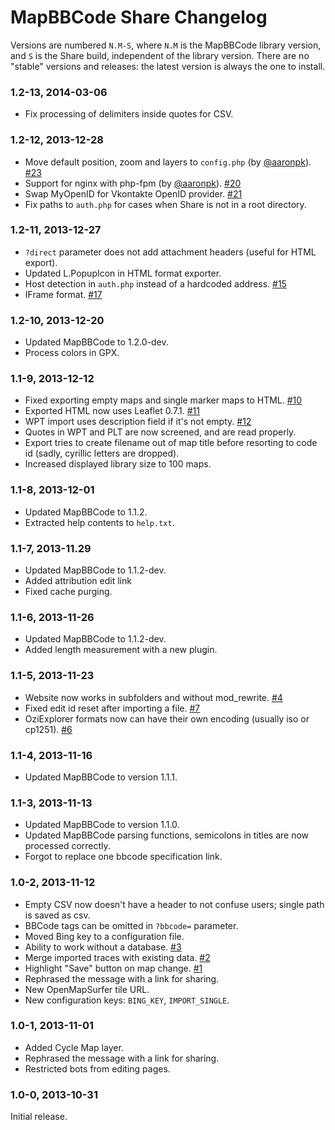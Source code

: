 # MapBBCode Share Changelog

Versions are numbered `N.M-S`, where `N.M` is the MapBBCode library version, and `S` is the Share build, independent of the library version. There are no "stable" versions and releases: the latest version is always the one to install.

### 1.2-13, 2014-03-06

* Fix processing of delimiters inside quotes for CSV.

### 1.2-12, 2013-12-28

* Move default position, zoom and layers to `config.php` (by [@aaronpk](https://github.com/aaronpk)). [#23](https://github.com/MapBBCode/share.mapbbcode.org/pull/23)
* Support for nginx with php-fpm (by [@aaronpk](https://github.com/aaronpk)). [#20](https://github.com/MapBBCode/share.mapbbcode.org/pull/20)
* Swap MyOpenID for Vkontakte OpenID provider. [#21](https://github.com/MapBBCode/share.mapbbcode.org/issues/21)
* Fix paths to `auth.php` for cases when Share is not in a root directory.

### 1.2-11, 2013-12-27

* `?direct` parameter does not add attachment headers (useful for HTML export).
* Updated L.PopupIcon in HTML format exporter.
* Host detection in `auth.php` instead of a hardcoded address. [#15](https://github.com/MapBBCode/share.mapbbcode.org/issues/15)
* IFrame format. [#17](https://github.com/MapBBCode/share.mapbbcode.org/issues/17)

### 1.2-10, 2013-12-20

* Updated MapBBCode to 1.2.0-dev.
* Process colors in GPX.

### 1.1-9, 2013-12-12

* Fixed exporting empty maps and single marker maps to HTML. [#10](https://github.com/MapBBCode/share.mapbbcode.org/issues/10)
* Exported HTML now uses Leaflet 0.7.1. [#11](https://github.com/MapBBCode/share.mapbbcode.org/issues/11)
* WPT import uses description field if it's not empty. [#12](https://github.com/MapBBCode/share.mapbbcode.org/issues/12)
* Quotes in WPT and PLT are now screened, and are read properly.
* Export tries to create filename out of map title before resorting to code id (sadly, cyrillic letters are dropped).
* Increased displayed library size to 100 maps.

### 1.1-8, 2013-12-01

* Updated MapBBCode to 1.1.2.
* Extracted help contents to `help.txt`.

### 1.1-7, 2013-11.29

* Updated MapBBCode to 1.1.2-dev.
* Added attribution edit link
* Fixed cache purging.

### 1.1-6, 2013-11-26

* Updated MapBBCode to 1.1.2-dev.
* Added length measurement with a new plugin.

### 1.1-5, 2013-11-23

* Website now works in subfolders and without mod_rewrite. [#4](https://github.com/MapBBCode/share.mapbbcode.org/issues/4)
* Fixed edit id reset after importing a file. [#7](https://github.com/MapBBCode/share.mapbbcode.org/issues/7)
* OziExplorer formats now can have their own encoding (usually iso or cp1251). [#6](https://github.com/MapBBCode/share.mapbbcode.org/issues/6)

### 1.1-4, 2013-11-16

* Updated MapBBCode to version 1.1.1.

### 1.1-3, 2013-11-13

* Updated MapBBCode to version 1.1.0.
* Updated MapBBCode parsing functions, semicolons in titles are now processed correctly.
* Forgot to replace one bbcode specification link.

### 1.0-2, 2013-11-12

* Empty CSV now doesn't have a header to not confuse users; single path is saved as csv.
* BBCode tags can be omitted in `?bbcode=` parameter.
* Moved Bing key to a configuration file.
* Ability to work without a database. [#3](https://github.com/MapBBCode/share.mapbbcode.org/issues/3)
* Merge imported traces with existing data. [#2](https://github.com/MapBBCode/share.mapbbcode.org/issues/2)
* Highlight "Save" button on map change. [#1](https://github.com/MapBBCode/share.mapbbcode.org/issues/1)
* Rephrased the message with a link for sharing.
* New OpenMapSurfer tile URL.
* New configuration keys: `BING_KEY`, `IMPORT_SINGLE`.

### 1.0-1, 2013-11-01

* Added Cycle Map layer.
* Rephrased the message with a link for sharing.
* Restricted bots from editing pages.

### 1.0-0, 2013-10-31

Initial release.

